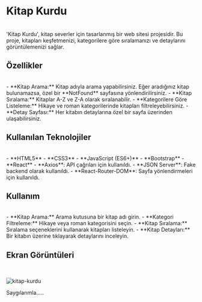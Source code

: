 
# Kitap Kurdu
<br/>
'Kitap Kurdu', kitap severler için tasarlanmış bir web sitesi projesidir. Bu proje, kitapları keşfetmenizi, kategorilere göre sıralamanızı ve detaylarını görüntülemenizi sağlar.

## Özellikler
<br/>
- **Kitap Arama:** Kitap adıyla arama yapabilirsiniz. Eğer aradığınız kitap bulunamazsa, özel bir **NotFound** sayfasına yönlendirilirsiniz.
- **Kitap Sıralama:** Kitaplar A-Z ve Z-A olarak sıralanabilir.
- **Kategorilere Göre Listeleme:** Hikaye ve roman kategorilerinde kitapları filtreleyebilirsiniz.
- **Detay Sayfası:** Her kitabın detaylarına özel bir sayfa üzerinden ulaşabilirsiniz.

## Kullanılan Teknolojiler
<br/>
- **HTML5**
- **CSS3**
- **JavaScript (ES6+)**
- **Bootstrap**
- **React**
- **Axios**: API çağrıları için kullanıldı.
- **JSON Server**: Fake backend olarak kullanıldı.
- **React-Router-DOM**: Sayfa yönlendirmeleri için kullanıldı.

  ## Kullanım
  <br/>
- **Kitap Arama:** Arama kutusuna bir kitap adı girin.
- **Kategori Filtreleme:** Hikaye veya roman kategorisini seçin.
- **Kitap Sıralama:** Sıralama seçeneklerini kullanarak kitapları listeleyin.
- **Kitap Detayları:** Bir kitabın üzerine tıklayarak detaylarını inceleyin.


## Ekran Görüntüleri
  <br/>

  

![kitap-kurdu](https://github.com/user-attachments/assets/b6eecedd-9baa-4263-ad02-639267c34d58)



Saygılarımla.....






